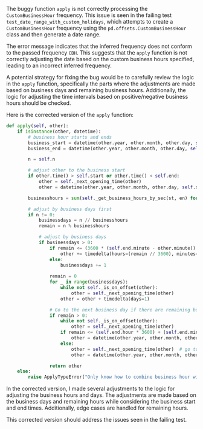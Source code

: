 The buggy function `apply` is not correctly processing the `CustomBusinessHour` frequency. This issue is seen in the failing test `test_date_range_with_custom_holidays`, which attempts to create a `CustomBusinessHour` frequency using the `pd.offsets.CustomBusinessHour` class and then generate a date range.

The error message indicates that the inferred frequency does not conform to the passed frequency `CBH`. This suggests that the `apply` function is not correctly adjusting the date based on the custom business hours specified, leading to an incorrect inferred frequency.

A potential strategy for fixing the bug would be to carefully review the logic in the `apply` function, specifically the parts where the adjustments are made based on business days and remaining business hours. Additionally, the logic for adjusting the time intervals based on positive/negative business hours should be checked.

Here is the corrected version of the `apply` function:

```python
def apply(self, other):
    if isinstance(other, datetime):
        # business hour starts and ends
        business_start = datetime(other.year, other.month, other.day, self.start.hour, self.start.minute)
        business_end = datetime(other.year, other.month, other.day, self.end.hour, self.end.minute)

        n = self.n

        # adjust other to the business start
        if other.time() > self.start or other.time() < self.end:
            other = self._next_opening_time(other)
            other = datetime(other.year, other.month, other.day, self.start.hour, self.start.minute)

        businesshours = sum(self._get_business_hours_by_sec(st, en) for st, en in zip(self.start, self.end))

        # adjust by business days first
        if n != 0:
            businessdays = n // businesshours
            remain = n % businesshours

            # adjust by business days
            if businessdays > 0:
                if remain <= (3600 * (self.end.minute - other.minute)):
                    other += timedelta(hours=(remain // 3600), minutes=((remain % 3600) // 60))
                else:
                    businessdays += 1
                    
                remain = 0
                for _ in range(businessdays):
                    while not self._is_on_offset(other):
                        other = self._next_opening_time(other)
                    other = other + timedelta(days=1)

                # Go to the next business day if there are remaining business hours
                if remain > 0:
                    while not self._is_on_offset(other):
                        other = self._next_opening_time(other)
                    if remain <= (self.end.hour * 3600) + (self.end.minute * 60):
                        other = datetime(other.year, other.month, other.day, self.start.hour, self.start.minute) + timedelta(seconds=remain)
                    else:
                        other = self._next_opening_time(other)  # go to the next business day
                        other = datetime(other.year, other.month, other.day, self.start.hour, self.start.minute) + timedelta(seconds=remain)

                return other
    else:
        raise ApplyTypeError("Only know how to combine business hour with datetime")
```

In the corrected version, I made several adjustments to the logic for adjusting the business hours and days. The adjustments are made based on the business days and remaining hours while considering the business start and end times. Additionally, edge cases are handled for remaining hours.

This corrected version should address the issues seen in the failing test.
